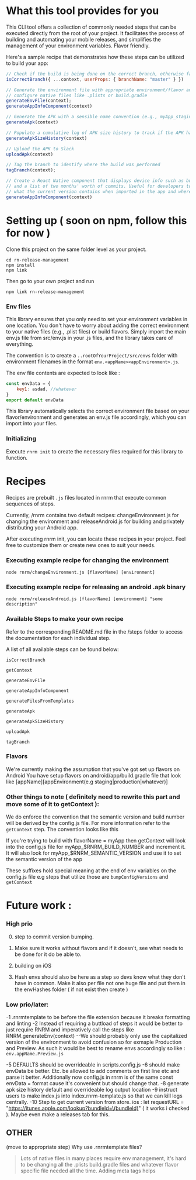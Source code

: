 # What this tool provides for you

This CLI tool offers a collection of commonly needed steps that can be executed directly from the root of your project. It facilitates the process of building and automating your mobile releases, and simplifies the management of your environment variables. Flavor friendly.

Here's a sample recipe that demonstrates how these steps can be utilized to build your app:

```js
// Check if the build is being done on the correct branch, otherwise fail
isCorrectBranch({ ...context, userProps: { branchName: "master" } })

// Generate the environment file with appropriate environment/flavor and
// configure native files like .plists or build.gradle
generateEnvFile(context);
generateAppInfoComponent(context)

// Generate the APK with a sensible name convention (e.g., myApp_staging_v1.0.0_buildNo1412_date.apk)
generateApk(context)

// Populate a cumulative log of APK size history to track if the APK has bloated in size
generateApkSizeHistory(context)

// Upload the APK to Slack
uploadApk(context)

// Tag the branch to identify where the build was performed
tagBranch(context);

// Create a React Native component that displays device info such as build version, semantic version,
// and a list of two months' worth of commits. Useful for developers to know
// what the current version contains when imported in the app and where it was built.
generateAppInfoComponent(context)
```

# Setting up ( soon on npm, follow this for now )

Clone this project on the same folder level as your project.

```
cd rn-release-management
npm install
npm link
```

Then go to your own project and run
```
npm link rn-release-management
```

### Env files

This library ensures that you only need to set your environment variables in one location. You don't have to worry about adding the correct environment to your native files (e.g., .plist files) or build flavors. Simply import the main env.js file from src/env.js in your .js files, and the library takes care of everything.

The convention is to create a `..rootOfYourProject/src/envs` folder with environment filenames in the format `env.<appName><appEnvironment>.js`.

The env file contents are expected to look like :
```js
const envData = {
    key1: asdad, //whatever
}
export default envData
```

This library automatically selects the correct environment file based on your flavor/environment and generates an env.js file accordingly, which you can import into your files.

### Initializing

Execute `rnrm init` to create the necessary files required for this library to function.

# Recipes

Recipes are prebuilt `.js` files located in rnrm that execute common sequences of steps.

Currently, /rnrm contains two default recipes: changeEnvironment.js for changing the environment and releaseAndroid.js for building and privately distributing your Android app.

After executing rnrm init, you can locate these recipes in your project. Feel free to customize them or create new ones to suit your needs.

### Executing example recipe for changing the environment
`node rnrm/changeEnvironment.js [flavorName] [environment]` 
### Executing example recipe for releasing an android .apk binary
`node rnrm/releaseAndroid.js [flavorName] [environment] "some description"`

### Available Steps to make your own recipe

Refer to the corresponding README.md file in the /steps folder to access the documentation for each individual step.

A list of all available steps can be found below:

`isCorrectBranch`

`getContext`

`generateEnvFile`

`generateAppInfoComponent`

`generateFilesFromTemplates`

`generateApk`

`generateApkSizeHistory`

`uploadApk`

`tagBranch`

### Flavors

We're currently making the assumption that you've got set up flavors on Android
You have setup flavors on android/app/build.gradle file that look like
[appName][appEnvironment(e.g staging|production|whatever)]

### Other things to note ( definitely need to rewrite this part and move some of it to getContext ):

We do enforce the convention that the semantic version and build number will be derived by the config.js file. For more information refer to the `getContext` step. The convention looks like this

If you're trying to build with flavorName = myApp then getContext will look into the config.js file for
myApp_$RNRM_BUILD_NUMBER and increment it. It will also look for myApp_$RNRM_SEMANTIC_VERSION and use it to set the semantic version of the app

These suffixes hold special meaning at the end of env variables on the config.js file
e.g steps that utilize those are `bumpConfigVersions` and `getContext`

# Future work :

### High prio

0. step to commit version bumping.

2. Make sure it works without flavors and if it doesn't, see what needs to be done for it do be able to.

3. building on iOS

4. Hash envs should also be here as a step so devs know what they don't have in common. Make it also per file not one huge file and put them in the envHashes folder ( if not exist then create )

### Low prio/later:

-1 .rnrmtemplate to be before the file extension because it breaks formatting and linting
-2 Instead of requiring a buttload of steps it would be better to just require RNRM and imperatively call the steps like RNRM.generateEnv(context)
--We should probably only use the capitalized version of the environment to avoid confusion so for exmaple Production and Preview. As such it would be best to rename envs accordingly so like : 
`env.appName.Preview.js`

-5 DEFAULTS should be overrideable in scripts.config.js
-6 should make envData be better. Etc. be allowed to add comments on first line etc and parse it better. Additionally now config.js in rnrm is of the same const envData = format cause it's convenient but should change that. 
-8 generate apk size history default and overrideable log output location
-9 instruct users to make index.js into index.rnrm-template.js so that we can kill logs centrally.
-10 Step to get current version from store.
ios : let requestURL = "https://itunes.apple.com/lookup?bundleId=\(bundleId)" ( it works i checked ). Maybe even make a releases tab for this.

## OTHER

(move to appropriate step)
Why use .rnrmtemplate files?
> Lots of native files in many places require env management, it's hard to be changing all the .plists build.gradle files and whatever flavor specific file needed all the time. Adding meta tags helps